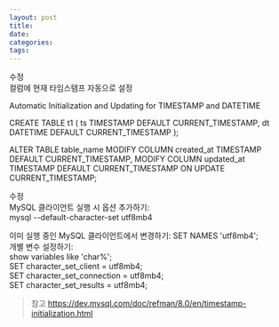 ```yaml
---
layout: post
title:
date:
categories:
tags:
---
```


수정  
컬럼에 현재 타임스탬프 자동으로 설정

Automatic Initialization and Updating for TIMESTAMP and DATETIME

CREATE TABLE t1 (
ts TIMESTAMP DEFAULT CURRENT_TIMESTAMP,
dt DATETIME DEFAULT CURRENT_TIMESTAMP
);

ALTER TABLE table_name
MODIFY COLUMN created_at TIMESTAMP DEFAULT CURRENT_TIMESTAMP,
MODIFY COLUMN updated_at TIMESTAMP DEFAULT CURRENT_TIMESTAMP ON UPDATE CURRENT_TIMESTAMP;

수정  
MySQL 클라이언트 실행 시 옵션 추가하기:  
mysql --default-character-set utf8mb4

이미 실행 중인 MySQL 클라이언트에서 변경하기:
SET NAMES 'utf8mb4';  
개별 변수 설정하기:  
show variables like 'char%';  
SET character_set_client = utf8mb4;  
SET character_set_connection = utf8mb4;  
SET character_set_results = utf8mb4;

> 참고
> https://dev.mysql.com/doc/refman/8.0/en/timestamp-initialization.html
